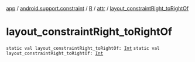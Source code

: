 [app](../../../index.md) / [android.support.constraint](../../index.md) / [R](../index.md) / [attr](index.md) / [layout_constraintRight_toRightOf](.)

# layout_constraintRight_toRightOf

`static val layout_constraintRight_toRightOf: `[`Int`](https://kotlinlang.org/api/latest/jvm/stdlib/kotlin/-int/index.html)
`static val layout_constraintRight_toRightOf: `[`Int`](https://kotlinlang.org/api/latest/jvm/stdlib/kotlin/-int/index.html)